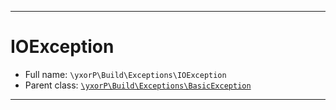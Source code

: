 ***

# IOException

* Full name: `\yxorP\Build\Exceptions\IOException`
* Parent class: [`\yxorP\Build\Exceptions\BasicException`](./BasicException.md)

***

